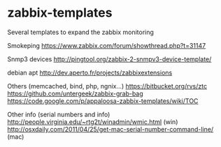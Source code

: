 zabbix-templates
================

Several templates to expand the zabbix monitoring

Smokeping
https://www.zabbix.com/forum/showthread.php?t=31147

Snmp3 devices
http://pingtool.org/zabbix-2-snmpv3-device-template/

debian apt
http://dev.aperto.fr/projects/zabbixextensions

Others (memcached, bind, php, ngnix...)
https://bitbucket.org/rvs/ztc
https://github.com/untergeek/zabbix-grab-bag
https://code.google.com/p/appaloosa-zabbix-templates/wiki/TOC


Other info (serial numbers and info)
http://people.virginia.edu/~rtg2t/winadmin/wmic.html (win)
http://osxdaily.com/2011/04/25/get-mac-serial-number-command-line/ (mac)
